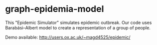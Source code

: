 # graph-epidemia-model

This "Epidemic Simulator" simulates epidemic outbreak. Our code uses Barabási–Albert model to create a representation of a group of people.



Demo available: http://users.ox.ac.uk/~magd4525/epidemic/
